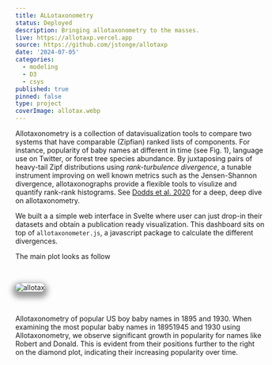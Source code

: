 ```yaml
---
title: ALLotaxonometry
status: Deployed
description: Bringing allotaxonometry to the masses. 
live: https://allotaxp.vercel.app
source: https://github.com/jstonge/allotaxp
date: '2024-07-05'
categories:
  - modeling
  - D3
  - csys
published: true
pinned: false
type: project
coverImage: allotax.webp
---
```

<script>
	import allotax from '$lib/assets/allotax.webp';
</script>

Allotaxonometry is a collection of datavisualization tools to compare two systems that have comparable (Zipfian) ranked lists of components. For instance, popularity of baby names at different in time (see Fig. 1), language use on Twitter, or forest tree species abundance. By juxtaposing pairs of heavy-tail Zipf distributions using _rank-turbulence divergence_, a tunable instrument improving on well known metrics such as the Jensen-Shannon divergence, allotaxonographs provide a flexible tools to visulize and quantify rank-rank histograms. See [Dodds et al. 2020](https://www.semanticscholar.org/reader/9afd434304a24928c3d4f13083a4a1e0df2321b5) for a deep, deep dive on allotaxonometry.

We built a a simple web interface in Svelte where user can just drop-in their datasets and obtain a publication ready visualization. This dashboard sits on top of `allotaxonometer.js`, a javascript package to calculate the different divergences.

The main plot looks as follow

<img alt="allotax" class="image" src={allotax} />

Allotaxonometry of popular US boy baby names in 1895 and 1930. When examining the most popular baby names in 18951945 and 1930 using Allotaxonometry, we observe significant growth in popularity for names like Robert and Donald. This is evident from their positions further to the right on the diamond plot, indicating their increasing popularity over time. 

<!-- The tunable histogram plot on the right provides additional insight into the magnitude of their growth, as they moved from ranks 638 and 3024 in 1945 to first and second rank in 1995, respectively. The interactive equation on the left top corner shows that we have used an $\alpha=0.92$ to determine the relative importance of rare baby names relative to common ones [DESCRIBE RTD BETTER]. Mary and Linda lost the baby name lottery during the same period. [TODO: figure out why stroke-width of cells appears so thick?! We need to improve our export of SVG more generally. Labels are too small at the moment. -->

<style>
  .image {
    margin-top: 2rem;
    margin-bottom: 2rem;
    box-shadow: 0 0 0 0.75px rgba(128, 128, 128, 0.2), 0 6px 12px 6px rgba(0, 0, 0, 0.4);
    border-radius: 8px;
  }
  
</style>